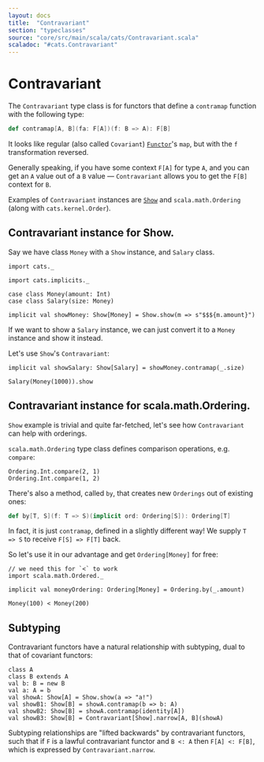 ```yaml
---
layout: docs
title:  "Contravariant"
section: "typeclasses"
source: "core/src/main/scala/cats/Contravariant.scala"
scaladoc: "#cats.Contravariant"
---
```

# Contravariant

The `Contravariant` type class is for functors that define a `contramap`
function with the following type:

```scala
def contramap[A, B](fa: F[A])(f: B => A): F[B]
```

It looks like regular (also called `Covariant`) [`Functor`](functor.html)'s `map`,
but with the `f` transformation reversed.

Generally speaking, if you have some context `F[A]` for type `A`,
and you can get an `A` value out of a `B` value — `Contravariant` allows you to get the `F[B]` context for `B`.

Examples of `Contravariant` instances are [`Show`](show.html) and `scala.math.Ordering` (along with `cats.kernel.Order`).

## Contravariant instance for Show.

Say we have class `Money` with a `Show` instance, and `Salary` class. 

```tut:silent
import cats._

import cats.implicits._

case class Money(amount: Int)
case class Salary(size: Money)

implicit val showMoney: Show[Money] = Show.show(m => s"$$${m.amount}")
```

If we want to show a `Salary` instance, we can just convert it to a `Money` instance and show it instead.

Let's use `Show`'s `Contravariant`:
  
```tut:book
implicit val showSalary: Show[Salary] = showMoney.contramap(_.size)

Salary(Money(1000)).show
```

## Contravariant instance for scala.math.Ordering.

`Show` example is trivial and quite far-fetched, let's see how `Contravariant` can help with orderings.

`scala.math.Ordering` type class defines comparison operations, e.g. `compare`:

```tut:book
Ordering.Int.compare(2, 1)
Ordering.Int.compare(1, 2)
```

There's also a method, called `by`, that creates new `Orderings` out of existing ones:

```scala
def by[T, S](f: T => S)(implicit ord: Ordering[S]): Ordering[T]
```

In fact, it is just `contramap`, defined in a slightly different way! We supply `T => S` to receive `F[S] => F[T]` back.

So let's use it in our advantage and get `Ordering[Money]` for free: 

```tut:book
// we need this for `<` to work
import scala.math.Ordered._

implicit val moneyOrdering: Ordering[Money] = Ordering.by(_.amount)

Money(100) < Money(200)
```

## Subtyping

Contravariant functors have a natural relationship with subtyping, dual to that of covariant functors:

```tut:book
class A
class B extends A
val b: B = new B
val a: A = b
val showA: Show[A] = Show.show(a => "a!")
val showB1: Show[B] = showA.contramap(b => b: A)
val showB2: Show[B] = showA.contramap(identity[A])
val showB3: Show[B] = Contravariant[Show].narrow[A, B](showA)
```

Subtyping relationships are "lifted backwards" by contravariant functors, such that if `F` is a
lawful contravariant functor and `B <: A` then `F[A] <: F[B]`, which is expressed by `Contravariant.narrow`.
